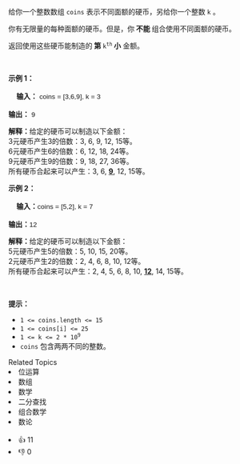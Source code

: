 <p>给你一个整数数组 <code>coins</code> 表示不同面额的硬币，另给你一个整数 <code>k</code> 。</p>

<p>你有无限量的每种面额的硬币。但是，你<strong> 不能 </strong>组合使用不同面额的硬币。</p>

<p>返回使用这些硬币能制造的<strong> 第 </strong><code>k<sup>th</sup></code><strong> 小</strong> 金额。</p>

<p>&nbsp;</p>

<p><strong class="example">示例 1：</strong></p>

<div class="example-block" style="
    border-color: var(--border-tertiary);
    border-left-width: 2px;
    color: var(--text-secondary);
    font-size: .875rem;
    margin-bottom: 1rem;
    margin-top: 1rem;
    overflow: visible;
    padding-left: 1rem;"> 
 <p><strong>输入：</strong> <span class="example-io" style="
    font-family: Menlo,sans-serif;
    font-size: 0.85rem;">coins = [3,6,9], k = 3</span></p> 
</div>

<p><strong>输出：</strong> <span class="example-io" style="
    font-family: Menlo,sans-serif;
    font-size: 0.85rem;">9</span></p>

<p><strong>解释：</strong>给定的硬币可以制造以下金额：<br /> 3元硬币产生3的倍数：3, 6, 9, 12, 15等。<br /> 6元硬币产生6的倍数：6, 12, 18, 24等。<br /> 9元硬币产生9的倍数：9, 18, 27, 36等。<br /> 所有硬币合起来可以产生：3, 6, <u><strong>9</strong></u>, 12, 15等。</p>

<p><strong class="example">示例 2：</strong></p>

<div class="example-block" style="
    border-color: var(--border-tertiary);
    border-left-width: 2px;
    color: var(--text-secondary);
    font-size: .875rem;
    margin-bottom: 1rem;
    margin-top: 1rem;
    overflow: visible;
    padding-left: 1rem;"> 
 <p><strong>输入：</strong><span class="example-io" style="
    font-family: Menlo,sans-serif;
    font-size: 0.85rem;">coins = [5,2], k = 7</span></p> 
</div>

<p><strong>输出：</strong><span class="example-io" style="
    font-family: Menlo,sans-serif;
    font-size: 0.85rem;">12</span></p>

<p><strong>解释：</strong>给定的硬币可以制造以下金额：<br /> 5元硬币产生5的倍数：5, 10, 15, 20等。<br /> 2元硬币产生2的倍数：2, 4, 6, 8, 10, 12等。<br /> 所有硬币合起来可以产生：2, 4, 5, 6, 8, 10, <u><strong>12</strong></u>, 14, 15等。</p>

<p>&nbsp;</p>

<p><strong>提示：</strong></p>

<ul> 
 <li><code>1 &lt;= coins.length &lt;= 15</code></li> 
 <li><code>1 &lt;= coins[i] &lt;= 25</code></li> 
 <li><code>1 &lt;= k &lt;= 2 * 10<sup>9</sup></code></li> 
 <li><code>coins</code> 包含两两不同的整数。</li> 
</ul>

<div><div>Related Topics</div><div><li>位运算</li><li>数组</li><li>数学</li><li>二分查找</li><li>组合数学</li><li>数论</li></div></div><br><div><li>👍 11</li><li>👎 0</li></div>